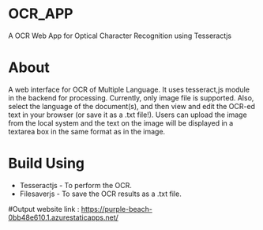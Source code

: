 # OCR_APP
A OCR Web App for Optical Character Recognition using Tesseractjs 

# About 
A web interface for OCR of Multiple Language. It uses tesseract,js module in the backend for processing. Currently, only image file is supported. Also, select the language of the document(s), and then view and edit the OCR-ed text in your browser (or save it as a .txt file!). Users can upload the image from the local system and the text on the image will be displayed in a textarea box in the same format as in the image. 

# Build Using
* Tesseractjs - To perform the OCR. 
* Filesaverjs - To save the OCR results as a .txt file. 

#Output
website link : https://purple-beach-0bb48e610.1.azurestaticapps.net/

